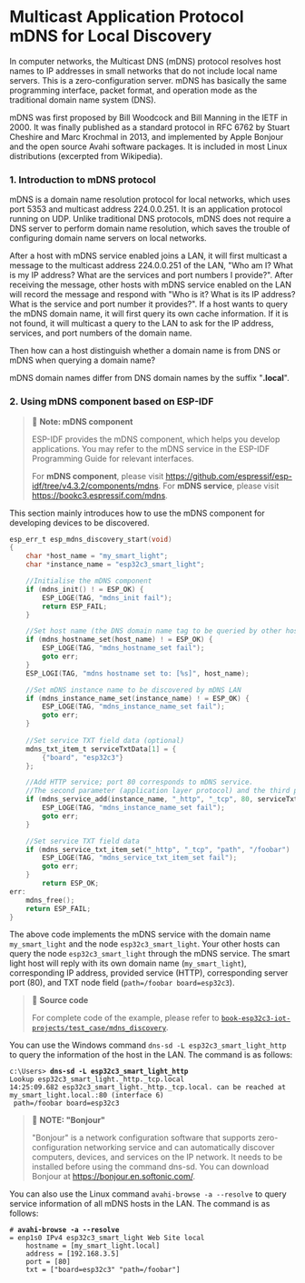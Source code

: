 # Multicast Application Protocol mDNS for Local Discovery

In computer networks, the Multicast DNS (mDNS) protocol resolves host names to IP addresses in small networks that do not include local name servers. This is a zero-configuration server. mDNS has basically the same programming interface, packet format, and operation mode as the traditional domain name system (DNS).

mDNS was first proposed by Bill Woodcock and Bill Manning in the IETF in 2000. It was finally published as a standard protocol in RFC 6762 by Stuart Cheshire and Marc Krochmal in 2013, and implemented by Apple Bonjour and the open source Avahi software packages. It is included in most Linux distributions (excerpted from Wikipedia).

### 1. Introduction to mDNS protocol

mDNS is a domain name resolution protocol for local networks, which uses port 5353 and multicast address 224.0.0.251. It is an application protocol running on UDP. Unlike traditional DNS protocols, mDNS does not require a DNS server to perform domain name resolution, which saves the trouble of configuring domain name servers on local networks.

After a host with mDNS service enabled joins a LAN, it will first multicast a message to the multicast address 224.0.0.251 of the LAN, "Who am I? What is my IP address? What are the services and port numbers I provide?". After receiving the message, other hosts with mDNS service enabled on the LAN will record the message and respond with "Who is it? What is its IP address? What is the service and port number it provides?". If a host wants to query the mDNS domain name, it will first query its own cache information. If it is not found, it will multicast a query to the LAN to ask for the IP address, services, and port numbers of the domain name.

Then how can a host distinguish whether a domain name is from DNS or mDNS when querying a domain name?

mDNS domain names differ from DNS domain names by the suffix "**.local**".

### 2. Using mDNS component based on ESP-IDF

> 📌 **Note: mDNS component**
>
> ESP-IDF provides the mDNS component, which helps you develop applications. You may refer to the mDNS service in the ESP-IDF Programming Guide for relevant interfaces.
>
> For **mDNS component**, please visit <https://github.com/espressif/esp-idf/tree/v4.3.2/components/mdns>. For **mDNS service**, please visit <https://bookc3.espressif.com/mdns>.

This section mainly introduces how to use the mDNS component for developing devices to be discovered.

```c
esp_err_t esp_mdns_discovery_start(void)
{
    char *host_name = "my_smart_light";
    char *instance_name = "esp32c3_smart_light";

    //Initialise the mDNS component
    if (mdns_init() ! = ESP_OK) {
        ESP_LOGE(TAG, "mdns_init fail");
        return ESP_FAIL;
    }

    //Set host name (the DNS domain name tag to be queried by other hosts)
    if (mdns_hostname_set(host_name) ! = ESP_OK) {
        ESP_LOGE(TAG, "mdns_hostname_set fail");
        goto err;
    }
    ESP_LOGI(TAG, "mdns hostname set to: [%s]", host_name);

    //Set mDNS instance name to be discovered by mDNS LAN
    if (mdns_instance_name_set(instance_name) ! = ESP_OK) {
        ESP_LOGE(TAG, "mdns_instance_name_set fail");
        goto err;
    }
 
    //Set service TXT field data (optional)
    mdns_txt_item_t serviceTxtData[1] = {
        {"board", "esp32c3"}
    };

    //Add HTTP service; port 80 corresponds to mDNS service.
    //The second parameter (application layer protocol) and the third parameter (transport layer protocol) need to correspond to each other.
    if (mdns_service_add(instance_name, "_http", "_tcp", 80, serviceTxtData, 1) ! = ESP_OK) {
        ESP_LOGE(TAG, "mdns_instance_name_set fail");
        goto err;
    }

    //Set service TXT field data
    if (mdns_service_txt_item_set("_http", "_tcp", "path", "/foobar") ! =ESP_OK){
        ESP_LOGE(TAG, "mdns_service_txt_item_set fail");
        goto err;
    }
        return ESP_OK;
err:
    mdns_free();
    return ESP_FAIL;
}
```

The above code implements the mDNS service with the domain name `my_smart_light` and the node `esp32c3_smart_light`. Your other hosts can query the node `esp32c3_smart_light` through the mDNS service. The smart light host will reply with its own domain name (`my_smart_light`), corresponding IP address, provided service (HTTP), corresponding server port (80), and TXT node field (`path=/foobar board=esp32c3`).

> 📝 **Source code**
>
> For complete code of the example, please refer to [`book-esp32c3-iot-projects/test_case/mdns_discovery`](https://github.com/espressif/book-esp32c3-iot-projects/tree/main/test_case/mdns_discovery).

You can use the Windows command `dns-sd -L esp32c3_smart_light_http` to
query the information of the host in the LAN. The command is as follows:

<pre><code>c:\Users> <b>dns-sd -L esp32c3_smart_light_http</b>
Lookup esp32c3_smart_light._http._tcp.local
14:25:09.682 esp32c3_smart_light._http._tcp.local. can be reached at my_smart_light.local.:80 (interface 6)
 path=/foobar board=esp32c3
</code></pre>

> 📌 **NOTE: "Bonjour"**
>
> "Bonjour" is a network configuration software that supports zero-configuration networking service and can automatically discover computers, devices, and services on the IP network. It needs to be installed before using the command dns-sd. You can download Bonjour at <https://bonjour.en.softonic.com/>.

You can also use the Linux command `avahi-browse -a --resolve` to query service information of all mDNS hosts in the LAN. The command is as follows:

<pre><code># <b>avahi-browse -a --resolve</b>
= enp1s0 IPv4 esp32c3_smart_light Web Site local
    hostname = [my_smart_light.local]
    address = [192.168.3.5]
    port = [80]
    txt = ["board=esp32c3" "path=/foobar"]
</code></pre>
